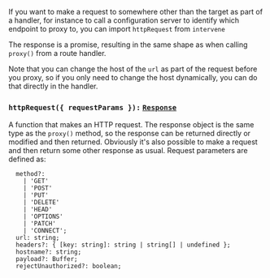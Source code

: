 If you want to make a request to somewhere other than the target as part of a handler, for instance to call a configuration server to identify which endpoint to proxy to, you can import `httpRequest` from `intervene`

The response is a promise, resulting in the same shape as when calling `proxy()` from a route handler.


Note that you can change the host of the `url` as part of the request before you proxy, so if you only need to change the host dynamically, you can do that directly in the handler.



### `httpRequest({ requestParams }):` [`Response`](../reference/route-handlers.md#response-object)

A function that makes an HTTP request. The response object is the same type as the `proxy()` method, so the response can be returned directly or modified and then returned. Obviously it's also possible to make a request and then return some other response as usual.
Request parameters are defined as:
```
  method?:
    | 'GET'
    | 'POST'
    | 'PUT'
    | 'DELETE'
    | 'HEAD'
    | 'OPTIONS'
    | 'PATCH'
    | 'CONNECT';
  url: string;
  headers?: { [key: string]: string | string[] | undefined };
  hostname?: string;
  payload?: Buffer;
  rejectUnauthorized?: boolean;
```
